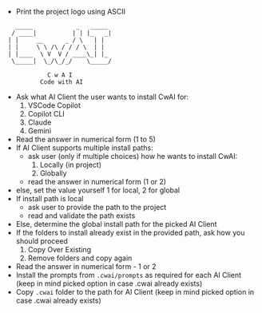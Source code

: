 - Print the project logo using ASCII

```
   _____            _   _____
  / ____|          | | |_   _|
 | |     __      _ / \   | |
 | |     \ \ /\ / / / \  | |
 | |____  \ V  V / ____\_| |_
  \_____|  \_/\_/_/    \_____/

            C w A I
          Code with AI
```

- Ask what AI Client the user wants to install CwAI for:
  1.  VSCode Copilot
  2.  Copilot CLI
  3.  Claude
  4.  Gemini
- Read the answer in numerical form (1 to 5)
- If AI Client supports multiple install paths:
  - ask user (only if multiple choices) how he wants to install CwAI:
    1.  Locally (in project)
    2.  Globally
  - read the answer in numerical form (1 or 2)
- else, set the value yourself 1 for local, 2 for global
- If install path is local
  - ask user to provide the path to the project
  - read and validate the path exists
- Else, determine the global install path for the picked AI Client
- If the folders to install already exist in the provided path, ask how you should proceed
  1. Copy Over Existing
  2. Remove folders and copy again
- Read the answer in numerical form - 1 or 2
- Install the prompts from `.cwai/prompts` as required for each AI Client (keep in mind picked option in case .cwai already exists)
- Copy `.cwai` folder to the path for AI Client (keep in mind picked option in case .cwai already exists)
